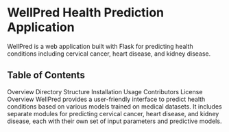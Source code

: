 <h1>WellPred Health Prediction Application</h1>
WellPred is a web application built with Flask for predicting health conditions including cervical cancer, heart disease, and kidney disease.

<h2>Table of Contents</h2>
Overview
Directory Structure
Installation
Usage
Contributors
License
Overview
WellPred provides a user-friendly interface to predict health conditions based on various models trained on medical datasets. It includes separate modules for predicting cervical cancer, heart disease, and kidney disease, each with their own set of input parameters and predictive models.

